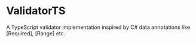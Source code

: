 # ValidatorTS
A TypeScript validator implementation inspired by C# data annotations like [Required], [Range] etc.
